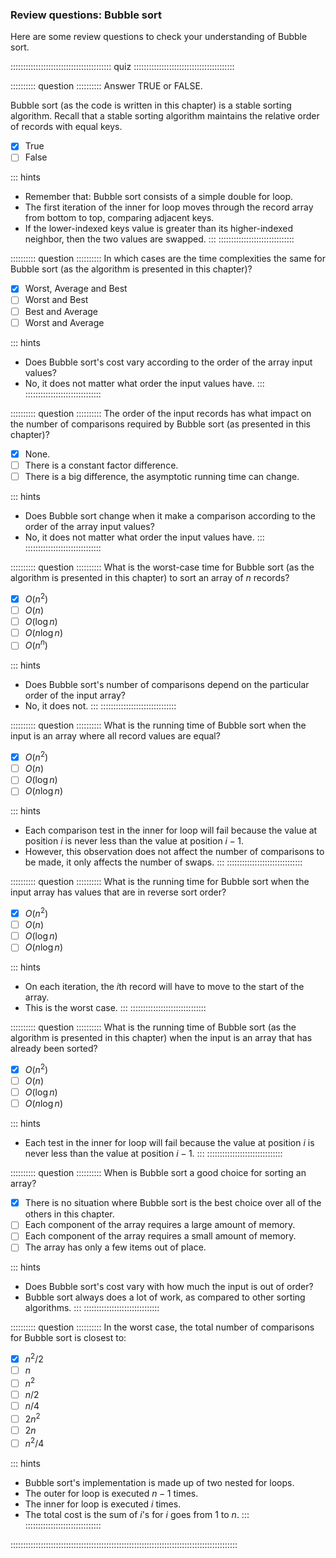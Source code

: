 
### Review questions: Bubble sort

Here are some review questions to check your understanding of Bubble sort.

:::::::::::::::::::::::::::::::::::::::: quiz ::::::::::::::::::::::::::::::::::::::::

:::::::::: question ::::::::::
Answer TRUE or FALSE.

Bubble sort (as the code is written in this chapter) is a stable sorting algorithm.
Recall that a stable sorting algorithm maintains the relative order of records with equal keys.

- [x] True
- [ ] False

::: hints
- Remember that: Bubble sort consists of a simple double for loop.
- The first iteration of the inner for loop moves through
the record array from bottom to top, comparing adjacent keys.
- If the lower-indexed keys value is greater than its
higher-indexed neighbor, then the two values are swapped.
:::
::::::::::::::::::::::::::::::



:::::::::: question ::::::::::
In which cases are the time complexities the
same for Bubble sort (as the algorithm is presented in this chapter)?

- [x] Worst, Average and Best
- [ ] Worst and Best
- [ ] Best and Average
- [ ] Worst and Average

::: hints
- Does Bubble sort's cost vary according to the order of the array input values?
- No, it does not matter what order the input values have.
:::
::::::::::::::::::::::::::::::



:::::::::: question ::::::::::
The order of the input records has what
impact on the number of comparisons required by Bubble sort
(as presented in this chapter)?

- [x] None.
- [ ] There is a constant factor difference.
- [ ] There is a big difference, the asymptotic running time can change.

::: hints
- Does Bubble sort change when it make a comparison
according to the order of the array input values?
- No, it does not matter what order the input values have.
:::
::::::::::::::::::::::::::::::



:::::::::: question ::::::::::
What is the worst-case time for
Bubble sort (as the algorithm is presented in this chapter)
to sort an array of $n$ records?

- [x] $O(n^2)$
- [ ] $O(n)$
- [ ] $O(\log n)$
- [ ] $O(n \log n)$
- [ ] $O(n^n)$

::: hints
- Does Bubble sort's number of comparisons depend on the particular order of the input array?
- No, it does not.
:::
::::::::::::::::::::::::::::::



:::::::::: question ::::::::::
What is the running time of Bubble sort
when the input is an array where all record values are equal?

- [x] $O(n^2)$
- [ ] $O(n)$
- [ ] $O(\log n)$
- [ ] $O(n \log n)$

::: hints
- Each comparison test in the inner for loop will fail
because the value at position $i$ is never less
than the value at position $i-1$.
- However, this observation does not affect the number of
comparisons to be made, it only affects the number of swaps.
:::
::::::::::::::::::::::::::::::



:::::::::: question ::::::::::
What is the running time for Bubble sort
when the input array has values that are in reverse sort order?

- [x] $O(n^2)$
- [ ] $O(n)$
- [ ] $O(\log n)$
- [ ] $O(n \log n)$

::: hints
- On each iteration, the $i$th record will have to move to the start of the array.
- This is the worst case.
:::
::::::::::::::::::::::::::::::



:::::::::: question ::::::::::
What is the running time of Bubble sort
(as the algorithm is presented in this chapter)
when the input is an array that has already been sorted?

- [x] $O(n^2)$
- [ ] $O(n)$
- [ ] $O(\log n)$
- [ ] $O(n \log n)$

::: hints
- Each test in the inner for loop will fail because the
value at position $i$ is never less than the
value at position $i-1$.
:::
::::::::::::::::::::::::::::::



:::::::::: question ::::::::::
When is Bubble sort a good choice for sorting an array?

- [x] There is no situation where Bubble
sort is the best choice over all of the others in this chapter.
- [ ] Each component of the array requires a large amount of memory.
- [ ] Each component of the array requires a small amount of memory.
- [ ] The array has only a few items out of place.

::: hints
- Does Bubble sort's cost vary with how much the input is out of order?
- Bubble sort always does a lot of work, as compared to other sorting algorithms.
:::
::::::::::::::::::::::::::::::



:::::::::: question ::::::::::
In the worst case, the total number of
comparisons for Bubble sort is closest to:

- [x] $n^2/2$
- [ ] $n$
- [ ] $n^2$
- [ ] $n/2$
- [ ] $n/4$
- [ ] $2n^2$
- [ ] $2n$
- [ ] $n^2/4$

::: hints
- Bubble sort's implementation is made up of two nested for loops.
- The outer for loop is executed $n-1$ times.
- The inner for loop is executed $i$ times.
- The total cost is the sum of $i$'s for $i$ goes from 1 to $n$.
:::
::::::::::::::::::::::::::::::

::::::::::::::::::::::::::::::::::::::::::::::::::::::::::::::::::::::::::::::::::::::::::

